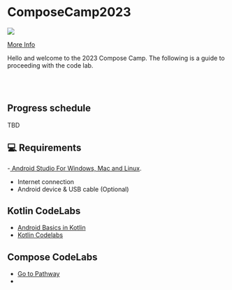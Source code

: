 # ComposeCamp2023
![](https://www.google.com/url?sa=i&url=https%3A%2F%2Fgdsc.community.dev%2Fevents%2Fdetails%2Fdeveloper-student-clubs-machakos-university-presents-compose-camp-2022-12-08%2F&psig=AOvVaw2t92RdIlJnewZ1GcqzefeT&ust=1673403776348000&source=images&cd=vfe&ved=0CBAQjRxqFwoTCIDq2f_4u_wCFQAAAAAdAAAAABAE)

[ More Info ](https://gdsc.community.dev/babcock-university/)

Hello and welcome to the 2023 Compose Camp.
The following is a guide to proceeding with the code lab.

<br/><br/>
##  Progress schedule
TBD


## 💻 Requirements
-[ Android Studio For Windows, Mac and Linux](https://developer.android.com/studio).
- Internet connection
- Android device & USB cable (Optional)


## Kotlin CodeLabs
- [ Android Basics in Kotlin](https://developer.android.com/courses/android-basics-kotlin/course)
- [ Kotlin Codelabs ](https://developer.android.com/courses/kotlin-android-fundamentals/toc)



## Compose CodeLabs
- [ Go to Pathway ](https://developer.android.com/courses/pathways/compose)
- 
<br/></br>


